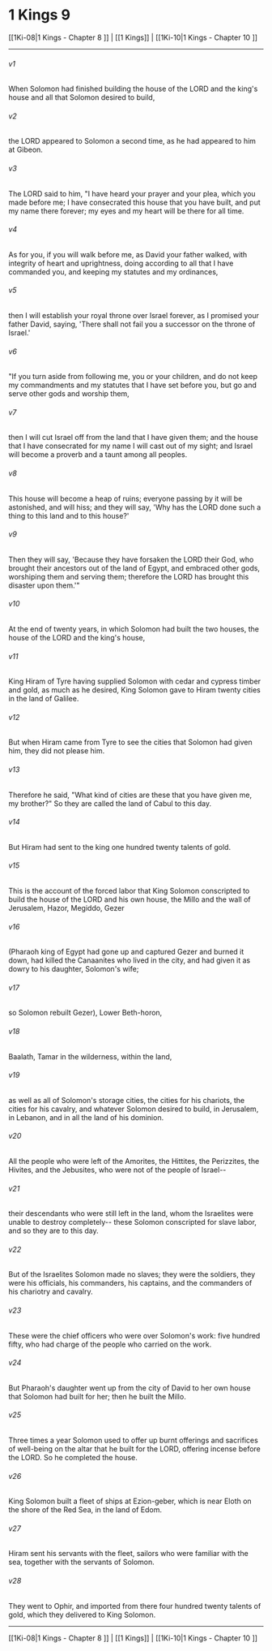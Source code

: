 # 1 Kings 9

[[1Ki-08|1 Kings - Chapter 8 ]] | [[1 Kings]] | [[1Ki-10|1 Kings - Chapter 10 ]]
***

###### v1
When Solomon had finished building the house of the LORD and the king's house and all that Solomon desired to build,
###### v2
the LORD appeared to Solomon a second time, as he had appeared to him at Gibeon.
###### v3
The LORD said to him, "I have heard your prayer and your plea, which you made before me; I have consecrated this house that you have built, and put my name there forever; my eyes and my heart will be there for all time.
###### v4
As for you, if you will walk before me, as David your father walked, with integrity of heart and uprightness, doing according to all that I have commanded you, and keeping my statutes and my ordinances,
###### v5
then I will establish your royal throne over Israel forever, as I promised your father David, saying, 'There shall not fail you a successor on the throne of Israel.'
###### v6
"If you turn aside from following me, you or your children, and do not keep my commandments and my statutes that I have set before you, but go and serve other gods and worship them,
###### v7
then I will cut Israel off from the land that I have given them; and the house that I have consecrated for my name I will cast out of my sight; and Israel will become a proverb and a taunt among all peoples.
###### v8
This house will become a heap of ruins; everyone passing by it will be astonished, and will hiss; and they will say, 'Why has the LORD done such a thing to this land and to this house?'
###### v9
Then they will say, 'Because they have forsaken the LORD their God, who brought their ancestors out of the land of Egypt, and embraced other gods, worshiping them and serving them; therefore the LORD has brought this disaster upon them.'"
###### v10
At the end of twenty years, in which Solomon had built the two houses, the house of the LORD and the king's house,
###### v11
King Hiram of Tyre having supplied Solomon with cedar and cypress timber and gold, as much as he desired, King Solomon gave to Hiram twenty cities in the land of Galilee.
###### v12
But when Hiram came from Tyre to see the cities that Solomon had given him, they did not please him.
###### v13
Therefore he said, "What kind of cities are these that you have given me, my brother?" So they are called the land of Cabul to this day.
###### v14
But Hiram had sent to the king one hundred twenty talents of gold.
###### v15
This is the account of the forced labor that King Solomon conscripted to build the house of the LORD and his own house, the Millo and the wall of Jerusalem, Hazor, Megiddo, Gezer
###### v16
(Pharaoh king of Egypt had gone up and captured Gezer and burned it down, had killed the Canaanites who lived in the city, and had given it as dowry to his daughter, Solomon's wife;
###### v17
so Solomon rebuilt Gezer), Lower Beth-horon,
###### v18
Baalath, Tamar in the wilderness, within the land,
###### v19
as well as all of Solomon's storage cities, the cities for his chariots, the cities for his cavalry, and whatever Solomon desired to build, in Jerusalem, in Lebanon, and in all the land of his dominion.
###### v20
All the people who were left of the Amorites, the Hittites, the Perizzites, the Hivites, and the Jebusites, who were not of the people of Israel--
###### v21
their descendants who were still left in the land, whom the Israelites were unable to destroy completely-- these Solomon conscripted for slave labor, and so they are to this day.
###### v22
But of the Israelites Solomon made no slaves; they were the soldiers, they were his officials, his commanders, his captains, and the commanders of his chariotry and cavalry.
###### v23
These were the chief officers who were over Solomon's work: five hundred fifty, who had charge of the people who carried on the work.
###### v24
But Pharaoh's daughter went up from the city of David to her own house that Solomon had built for her; then he built the Millo.
###### v25
Three times a year Solomon used to offer up burnt offerings and sacrifices of well-being on the altar that he built for the LORD, offering incense before the LORD. So he completed the house.
###### v26
King Solomon built a fleet of ships at Ezion-geber, which is near Eloth on the shore of the Red Sea, in the land of Edom.
###### v27
Hiram sent his servants with the fleet, sailors who were familiar with the sea, together with the servants of Solomon.
###### v28
They went to Ophir, and imported from there four hundred twenty talents of gold, which they delivered to King Solomon.

***

[[1Ki-08|1 Kings - Chapter 8 ]] | [[1 Kings]] | [[1Ki-10|1 Kings - Chapter 10 ]]
